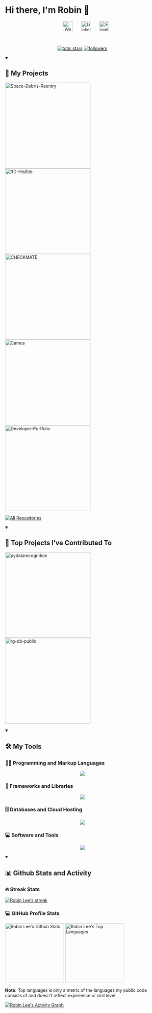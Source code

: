 # **Hi there, I'm Robin 👋** 

<!-- Social icons section -->
<p align="center">
  &#8287;&#8287;&#8287;&#8287;&#8287;
  <a href="https://www.robinlee.dev"><img width="32px" alt="Website" title="Robin Lee Website" src="https://unpkg.com/simple-icons@v8/icons/aboutdotme.svg"></a>
  &#8287;&#8287;&#8287;&#8287;&#8287;
  <a href="https://www.linkedin.com/in/robinlee02"><img width="32px" alt="Linkedin" title="Robin Lee Linkedin" src="https://unpkg.com/simple-icons@v8/icons/linkedin.svg"/></a>
  &#8287;&#8287;&#8287;&#8287;&#8287;
  <a href=mailto:sl5035@columbia.edu><img width="32px" alt="Email" title="Send an email to Robin" src="https://unpkg.com/simple-icons@v8/icons/gmail.svg"/></a>
</p>

<br/>

<!-- Social badges section -->
<!-- Badges with custom icons - https://github.com/DenverCoder1/custom-icon-badges -->
<!-- View counter - https://github.com/DenverCoder1/Simple-View-Counter -->
<p align="center">
  <a href="https://github.com/sl5035?tab=repositories&sort=stargazers">
    <img alt="total stars" title="Total stars on GitHub" src="https://custom-icon-badges.demolab.com/github/stars/sl5035?color=c0caf5&style=for-the-badge&labelColor=1a1b26&logo=star"/></a>
  <a href="https://github.com/sl5035?tab=followers">
    <img alt="followers" title="Follow me on Github" src="https://custom-icon-badges.demolab.com/github/followers/sl5035?color=bb9af7&labelColor=1a1b26&style=for-the-badge&logo=person-add&label=Follow&logoColor=white"/></a>
</p>


<details open> 
  <summary><h2>📘 My Projects</h2></summary>

  <!-- Repo info cards - https://github.com/anuraghazra/github-readme-stats -->
  <!-- Small repo cards (fork) - https://github.com/DenverCoder1/github-readme-stats -->
  <p align="left">
    <a href="https://github.com/sl5035/Space-Debris-Reentry"><img width="278" src="https://denvercoder1-github-readme-stats.vercel.app/api/pin/?username=sl5035&repo=Space-Debris-Reentry&theme=tokyonight&hide_border=true" alt="Space-Debris-Reentry"></a>
    <a href="https://github.com/sl5035/3D-HisSite"><img width="278" src="https://denvercoder1-github-readme-stats.vercel.app/api/pin/?username=sl5035&repo=3D-HisSite&theme=tokyonight&hide_border=true" alt="3D-HisSite"></a>
    <a href="https://github.com/sl5035/CHECKMATE"><img width="278" src="https://denvercoder1-github-readme-stats.vercel.app/api/pin/?username=sl5035&repo=CHECKMATE&theme=tokyonight&hide_border=true" alt="CHECKMATE"></a>
    <a href="https://github.com/sl5035/Camus"><img width="278" src="https://denvercoder1-github-readme-stats.vercel.app/api/pin/?username=sl5035&repo=Camus&theme=tokyonight&hide_border=true" alt="Camus"></a>
    <a href="https://github.com/sl5035/Developer-Portfolio"><img width="278" src="https://denvercoder1-github-readme-stats.vercel.app/api/pin/?username=sl5035&repo=Developer-Portfolio&theme=tokyonight&hide_border=true" alt="Developer-Portfolio"></a>
  </p>

  <a href="https://github.com/sl5035?tab=repositories&sort=stargazers"><img alt="All Repositories" title="All Repositories" src="https://custom-icon-badges.demolab.com/badge/-Click%20Here%20For%20All%20My%20Repos-1F222E?style=for-the-badge&logoColor=white&logo=repo"/></a>
</details>

<details open> 
  <summary><h2>📕 Top Projects I've Contributed To</h2></summary>

  <!-- Small repo cards https://github.com/DenverCoder1/github-readme-stats (fork of anuraghazra/github-readme-stats) -->
  <p align="left">
    <a href="https://github.com/Billingegroup/pydatarecognition"><img width="278" src="https://denvercoder1-github-readme-stats.vercel.app/api/pin/?username=Billingegroup&repo=pydatarecognition&theme=tokyonight&hide_border=true&show_description=false" alt="pydatarecognition"></a>
    <a href="https://github.com/Billingegroup/rg-db-public"><img width="278" src="https://denvercoder1-github-readme-stats.vercel.app/api/pin/?username=Billingegroup&repo=rg-db-public&theme=tokyonight&hide_border=true&show_description=false" alt="rg-db-public"></a>
  </p>
</details>


<details open> 
  <summary><h2>🛠️ My Tools</h2></summary>

  <h3>👨‍💻 Programming and Markup Languages</h3>

  <p align="center">
    <a href="https://skillicons.dev">
      <img src="https://skillicons.dev/icons?i=python,java,ts,js,graphql,go,haskell,latex,md" />
    </a>
  </p>
  
  <h3>🧰 Frameworks and Libraries</h3>

  <p align="center">
    <a href="https://skillicons.dev">
      <img src="https://skillicons.dev/icons?i=tensorflow,nestjs,nodejs,express,django,flask,svelte" />
    </a>
  </p>

  <h3>🗄️ Databases and Cloud Hosting</h3>

  <p align="center">
    <a href="https://skillicons.dev">
      <img src="https://skillicons.dev/icons?i=mongodb,postgres,sqlite,vercel" />
    </a>
  </p>

  <h3>💻 Software and Tools</h3>

  <p align="center">
    <a href="https://skillicons.dev">
      <img src="https://skillicons.dev/icons?i=apollo,docker,git,github,gitlab,vim,vite" />
    </a>
  </p>
</details>

<details open> 
  <summary><h2>📊 Github Stats and Activity</h2></summary>

  <h3>🔥 Streak Stats</h3>

  <!-- GitHub Readme Streak Stats - https://github.com/DenverCoder1/github-readme-streak-stats -->
  <p>
    <a href="https://github.com/DenverCoder1/github-readme-streak-stats">
      <img title="🔥 Get streak stats for your profile at git.io/streak-stats" alt="Robin Lee's streak" src="https://streak-stats.demolab.com?user=sl5035&theme=tokyonight&hide_border=true"/>
    </a>
  </p>

  <h3>💻 GitHub Profile Stats</h3>

  <!-- https://github.com/anuraghazra/github-readme-stats -->

  <a href="https://github.com/anuraghazra/github-readme-stats"><img alt="Robin Lee's Github Stats" src="https://denvercoder1-github-readme-stats.vercel.app/api/?username=sl5035&show_icons=true&include_all_commits=true&count_private=true&theme=tokyonight&hide_border=true" height="192px"/></a>
  <a href="https://github.com/anuraghazra/github-readme-stats"><img alt="Robin Lee's Top Languages" src="https://denvercoder1-github-readme-stats.vercel.app/api/top-langs/?username=sl5035&langs_count=8&layout=compact&theme=tokyonight&hide_border=true&hide=Jupyter%20Notebook,CSS" height="192px"/></a>
  <br/>

  <b>Note:</b> Top languages is only a metric of the languages my public code consists of and doesn't reflect experience or skill level.
  
  <!-- https://github.com/ashutosh00710/github-readme-activity-graph -->

  <a href="https://github.com/ashutosh00710/github-readme-activity-graph"><img alt="Robin Lee's Activity Graph" src="https://github-readme-activity-graph.cyclic.app/graph/?username=sl5035&bg_color=1a1b26&color=7aa2f7&line=73daca&point=c0caf5&hide_border=true" /></a>
